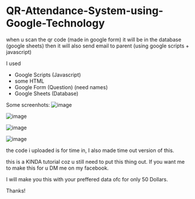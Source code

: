 # QR-Attendance-System-using-Google-Technology
when u scan the qr code (made in google form) it will be in the database (google sheets) then it will also send email to parent (using google scripts + javascript)

I used 
- Google Scripts (Javascript)
- some HTML
- Google Form (Question) (need names)
- Google Sheets (Database)


Some screenhots:
![image](https://github.com/jedelacruz/QR-Attendance-System-using-Google-Technology/assets/93860350/fada5caa-8b11-4f8d-a727-eccdcc3fddc2)

![image](https://github.com/jedelacruz/QR-Attendance-System-using-Google-Technology/assets/93860350/b9f13065-66a9-46dd-9603-d63f5d4cbdd2)

![image](https://github.com/jedelacruz/QR-Attendance-System-using-Google-Technology/assets/93860350/227800f9-06b7-437d-b243-3b49fe5a04a9)

![image](https://github.com/jedelacruz/QR-Attendance-System-using-Google-Technology/assets/93860350/c38c85f5-d1b1-44e4-9c21-ba010ae637f2)


the code i uploaded is for time in, I also made time out version of this.

this is a KINDA tutorial coz u still need to put this thing out. If you want me to make this for u DM me on my facebook.

I will make you this with your preffered data ofc for only 50 Dollars. 

Thanks!
